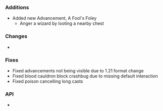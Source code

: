 ### Additions
- Added new Advancement, A Fool's Foley
  - Anger a wizard by looting a nearby chest

### Changes
- 

### Fixes
- Fixed advancements not being visible due to 1.21 format change
- Fixed blood cauldron block crashbug due to missing default interaction
- Fixed poison cancelling long casts
### API
- 

